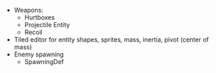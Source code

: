 - Weapons:
  - Hurtboxes
  - Projectile Entity
  - Recoil
- Tiled editor for entity shapes, sprites, mass, inertia, pivot (center of mass)
- Enemy spawning
  - SpawningDef